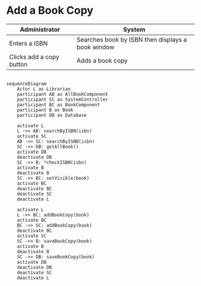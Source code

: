 # Add a Book Copy

| Administrator            | System                                            |
|--------------------------|---------------------------------------------------|
| Enters a ISBN            | Searches book by ISBN then displays a book window |
| Clicks add a copy button | Adds a book copy                                  |


```mermaid

sequenceDiagram
    Actor L as Librarian
    participant AB as AllBookComponent
    participant SC as SystemController
    participant BC as BookComponent
    participant B as Book
    participant DB as Database
    
    activate L
    L ->> AB: searchByISBN(isbn)
    activate SC
    AB ->> SC: searchByISNB(isbn)
    SC ->> DB: getAllBook()
    activate DB
    deactivate DB
    SC ->> B: *checkISBN(isbn)
    activate B
    deactivate B
    SC ->> BC: setVisible(book)
    activate BC
    deactivate BC
    deactivate SC
    deactivate L
    
    activate L
    L ->> BC: addBookCopy(book)
    activate BC
    BC ->> SC: addBookCopy(book)
    deactivate BC
    activate SC
    SC ->> B: saveBookCopy(book)
    activate B
    deactivate B
    SC ->> DB: saveBookCopy(book)
    activate DB
    deactivate DB
    deactivate SC
    deactivate L
    
    

```
